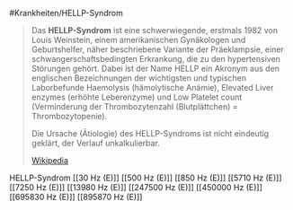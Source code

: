 #Krankheiten/HELLP-Syndrom
> Das **HELLP-Syndrom** ist eine schwerwiegende, erstmals 1982 von Louis Weinstein, einem amerikanischen Gynäkologen und Geburtshelfer, näher beschriebene Variante der Präeklampsie, einer schwangerschaftsbedingten Erkrankung, die zu den hypertensiven Störungen gehört. Dabei ist der Name HELLP ein Akronym aus den englischen Bezeichnungen der wichtigsten und typischen Laborbefunde Haemolysis (hämolytische Anämie), Elevated Liver enzymes (erhöhte Leberenzyme) und Low Platelet count (Verminderung der Thrombozytenzahl (Blutplättchen) = Thrombozytopenie).
>
> Die Ursache (Ätiologie) des HELLP-Syndroms ist nicht eindeutig geklärt, der Verlauf unkalkulierbar.
>
> [Wikipedia](https://de.wikipedia.org/wiki/HELLP-Syndrom)

HELLP-Syndrom
[[30 Hz (E)]]
[[500 Hz (E)]]
[[850 Hz (E)]]
[[5710 Hz (E)]]
[[7250 Hz (E)]]
[[13980 Hz (E)]]
[[247500 Hz (E)]]
[[450000 Hz (E)]]
[[695830 Hz (E)]]
[[895870 Hz (E)]]